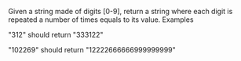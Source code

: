Given a string made of digits [0-9], return a string where each digit is repeated a number of times equals to its value.
Examples

"312" should return "333122"

"102269" should return "12222666666999999999"

